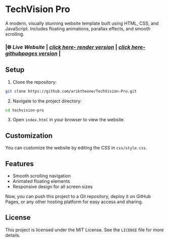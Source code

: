 # TechVision Pro

A modern, visually stunning website template built using HTML, CSS, and JavaScript. Includes floating animations, parallax effects, and smooth scrolling.

### |🌐 ***Live Website*** | *[click here- render version](https://techvision-pro.onrender.com)*  | *[click here- githubpages version](https://ariktheone.github.io/TechVision-Pro/)* |

## Setup

1. Clone the repository:

```bash
git clone https://github.com/ariktheone/TechVision-Pro.git
```

2. Navigate to the project directory:

```bash
cd techvision-pro
```

3. Open `index.html` in your browser to view the website.

## Customization

You can customize the website by editing the CSS in `css/style.css`.




## Features
  - Smooth scrolling navigation
  - Animated floating elements
  - Responsive design for all screen sizes


Now, you can push this project to a Git repository, deploy it on GitHub Pages, or any other hosting platform for easy access and sharing.

## License

This project is licensed under the MIT License. See the `LICENSE` file for more details.
